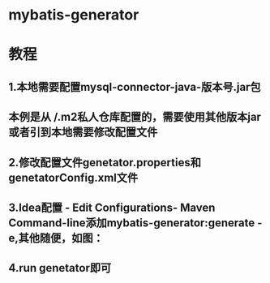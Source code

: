 # mybatis-generator

# 教程
## 1.本地需要配置mysql-connector-java-版本号.jar包  
##    本例是从 /.m2私人仓库配置的，需要使用其他版本jar或者引到本地需要修改配置文件
## 2.修改配置文件genetator.properties和genetatorConfig.xml文件
## 3.Idea配置 - Edit Configurations- Maven  Command-line添加mybatis-generator:generate -e,其他随便，如图：
## 4.run genetator即可